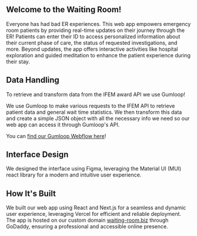 ## Welcome to the Waiting Room!
Everyone has had bad ER experiences. This web app empowers emergency room patients by providing real-time updates on their journey through the ER! 
Patients can enter their ID to access personalized information about their current phase of care, the status of requested investigations, and more. 
Beyond updates, the app offers interactive activities like hospital exploration and guided meditation to enhance the patient experience during their stay.

## Data Handling
To retrieve and transform data from the IFEM award API we use Gumloop! <br>

We use Gumloop to make various requests to the IFEM API to retrieve patient data 
and general wait time statistics. We then transform this data and create a simple JSON object 
with all the necessary info we need so our web app can access it through Gumloop's API.

You can [find our Gumloop Webflow here](https://www.gumloop.com/pipeline?workbook_id=oiBdSZrKxnr7V1JjdX5nAX)!

## Interface Design
We designed the interface using Figma, leveraging the Material UI (MUI) react library for a modern and intuitive user experience.

## How It's Built
We built our web app using React and Next.js for a seamless and dynamic user experience, 
leveraging Vercel for efficient and reliable deployment. The app is hosted on our custom domain [waiting-room.biz](waiting-room.biz)
through GoDaddy, ensuring a professional and accessible online presence.
